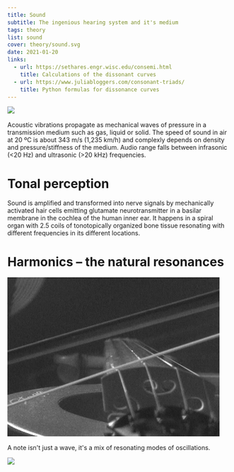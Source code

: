 ```yaml
---
title: Sound
subtitle: The ingenious hearing system and it's medium
tags: theory
list: sound
cover: theory/sound.svg
date: 2021-01-20
links:
  - url: https://sethares.engr.wisc.edu/consemi.html
    title: Calculations of the dissonant curves
  - url: https://www.juliabloggers.com/consonant-triads/
    title: Python formulas for dissonance curves
---
```


![](./Spherical_pressure_waves.gif)

Acoustic vibrations propagate as mechanical waves of pressure in a transmission medium such as gas, liquid or solid. The speed of sound in air at 20 ºC is about 343 m/s (1,235 km/h) and complexly depends on density and pressure/stiffness of the medium. Audio range falls between infrasonic (<20 Hz) and ultrasonic (>20 kHz) frequencies. 

# Tonal perception

Sound is amplified and transformed into nerve signals by mechanically activated hair cells emitting glutamate neurotransmitter in a basilar membrane in the cochlea of the human inner ear. It happens in a spiral organ with 2.5 coils of tonotopically organized bone tissue resonating with different frequencies in its different locations.

<pitch-loudness />


# Harmonics – the natural resonances

<img src="./Bowed_violin_string_helholz_corner.gif" >

A note isn't just a wave, it's a mix of resonating modes of oscillations.


<img src="/media/theory/overtones.svg">

<pitch-dissonance />

